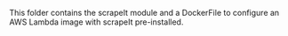 This folder contains the scrapeIt module and a DockerFile to configure an AWS Lambda image with scrapeIt pre-installed.